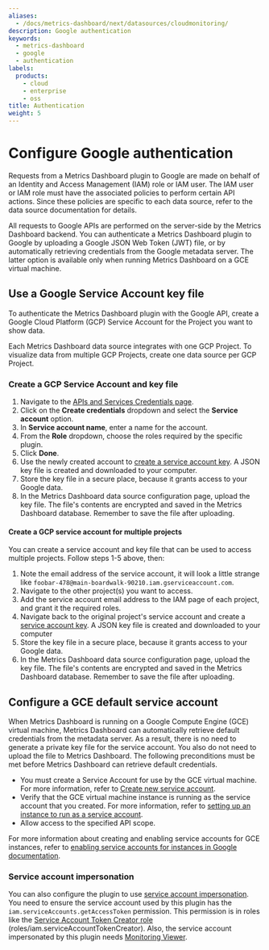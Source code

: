 ```yaml
---
aliases:
  - /docs/metrics-dashboard/next/datasources/cloudmonitoring/
description: Google authentication
keywords:
  - metrics-dashboard
  - google
  - authentication
labels:
  products:
    - cloud
    - enterprise
    - oss
title: Authentication
weight: 5
---
```


# Configure Google authentication

Requests from a Metrics Dashboard plugin to Google are made on behalf of an Identity and Access Management (IAM) role or IAM user.
The IAM user or IAM role must have the associated policies to perform certain API actions.
Since these policies are specific to each data source, refer to the data source documentation for details.

All requests to Google APIs are performed on the server-side by the Metrics Dashboard backend.
You can authenticate a Metrics Dashboard plugin to Google by uploading a Google JSON Web Token (JWT) file, or by automatically retrieving credentials from the Google metadata server.
The latter option is available only when running Metrics Dashboard on a GCE virtual machine.

## Use a Google Service Account key file

To authenticate the Metrics Dashboard plugin with the Google API, create a Google Cloud Platform (GCP) Service Account for the Project you want to show data.

Each Metrics Dashboard data source integrates with one GCP Project.
To visualize data from multiple GCP Projects, create one data source per GCP Project.

### Create a GCP Service Account and key file

1. Navigate to the [APIs and Services Credentials page](https://console.cloud.google.com/apis/credentials).
1. Click on the **Create credentials** dropdown and select the **Service account** option.
1. In **Service account name**, enter a name for the account.
1. From the **Role** dropdown, choose the roles required by the specific plugin.
1. Click **Done**.
1. Use the newly created account to [create a service account key](https://cloud.google.com/iam/docs/creating-managing-service-account-keys#iam-service-account-keys-create-console).
   A JSON key file is created and downloaded to your computer.
1. Store the key file in a secure place, because it grants access to your Google data.
1. In the Metrics Dashboard data source configuration page, upload the key file.
   The file's contents are encrypted and saved in the Metrics Dashboard database.
   Remember to save the file after uploading.

#### Create a GCP service account for multiple projects

You can create a service account and key file that can be used to access multiple projects. Follow steps 1-5 above, then:

1. Note the email address of the service account, it will look a little strange like `foobar-478@main-boardwalk-90210.iam.gserviceaccount.com`.
1. Navigate to the other project(s) you want to access.
1. Add the service account email address to the IAM page of each project, and grant it the required roles.
1. Navigate back to the original project's service account and create a [service account key](https://cloud.google.com/iam/docs/creating-managing-service-account-keys#iam-service-account-keys-create-console). A JSON key file is created and downloaded to your computer
1. Store the key file in a secure place, because it grants access to your Google data.
1. In the Metrics Dashboard data source configuration page, upload the key file.
   The file's contents are encrypted and saved in the Metrics Dashboard database.
   Remember to save the file after uploading.

## Configure a GCE default service account

When Metrics Dashboard is running on a Google Compute Engine (GCE) virtual machine, Metrics Dashboard can automatically retrieve default credentials from the metadata server. As a result, there is no need to generate a private key file for the service account. You also do not need to upload the file to Metrics Dashboard. The following preconditions must be met before Metrics Dashboard can retrieve default credentials.

- You must create a Service Account for use by the GCE virtual machine. For more information, refer to [Create new service account](https://cloud.google.com/compute/docs/access/create-enable-service-accounts-for-instances#createanewserviceaccount).
- Verify that the GCE virtual machine instance is running as the service account that you created. For more information, refer to [setting up an instance to run as a service account](https://cloud.google.com/compute/docs/access/create-enable-service-accounts-for-instances#using).
- Allow access to the specified API scope.

For more information about creating and enabling service accounts for GCE instances, refer to [enabling service accounts for instances in Google documentation](https://cloud.google.com/compute/docs/access/create-enable-service-accounts-for-instances).

### Service account impersonation

You can also configure the plugin to use [service account impersonation](https://cloud.google.com/iam/docs/service-account-impersonation).
You need to ensure the service account used by this plugin has the `iam.serviceAccounts.getAccessToken` permission. This permission is in roles like the [Service Account Token Creator role](https://cloud.google.com/iam/docs/roles-permissions/iam#iam.serviceAccountTokenCreator) (roles/iam.serviceAccountTokenCreator). Also, the service account impersonated by this plugin needs [Monitoring Viewer](https://cloud.google.com/iam/docs/roles-permissions/monitoring#monitoring.viewer).
